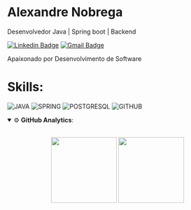 # Alexandre Nobrega 

Desenvolvedor Java | Spring boot | Backend

[![Linkedin Badge](https://img.shields.io/badge/LinkedIn-0077B5?style=for-the-badge&logo=linkedin&logoColor=white//www.linkedin.com/in/cunhadev/)](https://www.linkedin.com/in/alexandre-nobrega-b540988a) 
[![Gmail Badge](https://img.shields.io/badge/Gmail-D14836?style=for-the-badge&logo=gmail&logoColor=white&link=mailto:dev.mateuscunha@gmail.com)](mailto:alexandrenobrega777@gmail.com)

Apaixonado por Desenvolvimento de Software

# Skills:

![JAVA](https://img.shields.io/badge/Java-e00000?style=for-the-badge&logo=java&logoColor=white)
![SPRING](https://img.shields.io/badge/Spring-6DB33F?style=for-the-badge&logo=spring&logoColor=white)
![POSTGRESQL](https://img.shields.io/badge/PostgreSQL-316192?style=for-the-badge&logo=postgresql&logoColor=white)
![GITHUB](https://img.shields.io/badge/GitHub-100000?style=for-the-badge&logo=github&logoColor=white)

<details open>
    <summary>⚙ <b>GitHub Analytics</b>: </summary>
    <br>
    <p align="center">
        <img height="150em" src="https://github-readme-stats-eight-theta.vercel.app/api?username=AlexandreNobrega&show_icons=true&theme=tokyonight&include_all_commits=true&count_private=true"/>
        <img height="150em" src="https://github-readme-stats-eight-theta.vercel.app/api/top-langs/?username=AlexandreNobrega&layout=compact&langs_count=8&theme=tokyonight&include_all_commits=true&count_private=true"/>
    </p>
</details>
<br>

